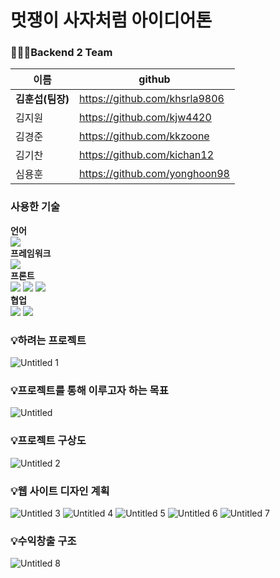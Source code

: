 # 멋쟁이 사자처럼 아이디어톤

### 🙆🏻‍♂️Backend 2 Team

|    이름     | github                        |
| ------------- | ----------------------------- |
| **김훈섭(팀장)**| https://github.com/khsrla9806 |
| 김지원        | https://github.com/kjw4420    |
| 김경준        | https://github.com/kkzoone    |
| 김기찬        | https://github.com/kichan12   |
| 심용훈        | https://github.com/yonghoon98 |\

### 사용한 기술
**언어**<br>
<img src="https://img.shields.io/badge/Python-3776AB?style=flat-square&logo=Python&logoColor=white"/><br>
**프레임워크**<br>
<img src="https://img.shields.io/badge/Django-092E20?style=flat-square&logo=django&logoColor=white"/><br>
**프론트**<br>
<img src="https://img.shields.io/badge/html5-E34F26?style=flat-square&logo=html5&logoColor=white"> <img src="https://img.shields.io/badge/css-1572B6?style=flat-square&logo=css3&logoColor=white"> <img src="https://img.shields.io/badge/bootstrap-7952B3?style=flat-square&logo=bootstrap&logoColor=white"/><br>
**협업**<br>
<img src="https://img.shields.io/badge/git-F05032?style=flat-square&logo=git&logoColor=white"> <img src="https://img.shields.io/badge/github-181717?style=flat-square&logo=github&logoColor=white"><br>

### 💡하려는 프로젝트

![Untitled 1](https://user-images.githubusercontent.com/70641477/188789857-e43d5312-73eb-490f-b6ae-d442d7bb29d1.png)


### 💡프로젝트를 통해 이루고자 하는 목표

![Untitled](https://user-images.githubusercontent.com/70641477/188790015-e2384a1b-6379-4a6b-a2e8-dfd9a0911d31.png)


### 💡프로젝트 구상도

![Untitled 2](https://user-images.githubusercontent.com/70641477/188789861-4d8136c0-5271-4bb5-a081-ded2becf0da8.png)


### 💡웹 사이트 디자인 계획

![Untitled 3](https://user-images.githubusercontent.com/70641477/188789871-60699d04-efc1-4310-b9dc-d9f63bc5e1d4.png)
![Untitled 4](https://user-images.githubusercontent.com/70641477/188789985-8e72acca-9219-46ca-b5e6-f547e26c091b.png)
![Untitled 5](https://user-images.githubusercontent.com/70641477/188790001-ffa8c70b-5f3f-4323-9a49-49c854ad5d94.png)
![Untitled 6](https://user-images.githubusercontent.com/70641477/188790006-1683b6d8-165a-4805-b8ae-35085e94a2fa.png)
![Untitled 7](https://user-images.githubusercontent.com/70641477/188790009-4c5e2d9c-d1ae-4d26-a70b-202d4e8bc3be.png)


### 💡수익창출 구조

![Untitled 8](https://user-images.githubusercontent.com/70641477/188790013-3266e0c3-cfe0-4e9c-a0c3-9509f71b8676.png)
